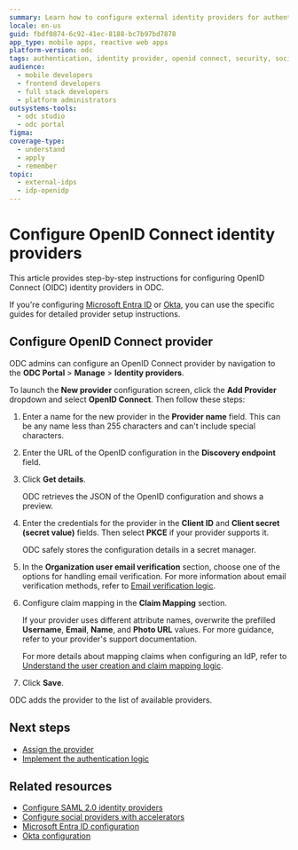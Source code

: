 ```yaml
---
summary: Learn how to configure external identity providers for authentication in OutSystems Developer Cloud (ODC), supporting OpenID Connect and social logins.
locale: en-us
guid: fbdf0874-6c92-41ec-8188-bc7b97bd7878
app_type: mobile apps, reactive web apps
platform-version: odc
tags: authentication, identity provider, openid connect, security, social login
audience:
  - mobile developers
  - frontend developers
  - full stack developers
  - platform administrators
outsystems-tools:
  - odc studio
  - odc portal
figma:
coverage-type:
  - understand
  - apply
  - remember
topic:
  - external-idps
  - idp-openidp
---
```


# Configure OpenID Connect identity providers

This article provides step-by-step instructions for configuring OpenID Connect (OIDC) identity providers in ODC.

<div class="info" markdown="1">

If you're configuring [Microsoft Entra ID](azure-ad.md) or [Okta](okta.md), you can use the specific guides for detailed provider setup instructions.

</div>

## Configure OpenID Connect provider

ODC admins can configure an OpenID Connect provider by navigation to the **ODC Portal** > **Manage** > **Identity providers**.

To launch the **New provider** configuration screen, click the **Add Provider** dropdown and select **OpenID Connect**. Then follow these steps:

1. Enter a name for the new provider in the **Provider name** field. This can be any name less than 255 characters and can't include special characters.

1. Enter the URL of the OpenID configuration in the **Discovery endpoint** field.

1. Click **Get details**.

    ODC retrieves the JSON of the OpenID configuration and shows a preview.

1. Enter the credentials for the provider in the **Client ID** and **Client secret (secret value)** fields. Then select **PKCE** if your provider supports it.

    <div class="info" markdown="1">

    ODC safely stores the configuration details in a secret manager.

    </div>

1. In the **Organization user email verification** section, choose one of the options for handling email verification. For more information about email verification methods, refer to [Email verification logic](intro.md#email-verification-logic).

1. Configure claim mapping in the **Claim Mapping** section.

    If your provider uses different attribute names, overwrite the prefilled **Username**, **Email**, **Name**, and **Photo URL** values. For more guidance, refer to your provider's support documentation.

    <div class="info" markdown="1">

    For more details about mapping claims when configuring an IdP, refer to [Understand the user creation and claim mapping logic](intro.md#claim-mapping-logic).

    </div>

1. Click **Save**.

ODC adds the provider to the list of available providers.

## Next steps

* [Assign the provider](intro.md#assign-an-external-idp)
* [Implement the authentication logic](apps.md)

## Related resources

* [Configure SAML 2.0 identity providers](configure-saml2.md)
* [Configure social providers with accelerators](configure-social-accelerators.md)
* [Microsoft Entra ID configuration](azure-ad.md)
* [Okta configuration](okta.md)
